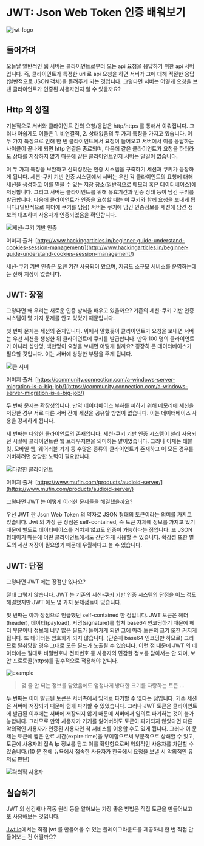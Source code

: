 # JWT: Json Web Token 인증 배워보기

![jwt-logo](images/jwt-guide/jwt-logo.png)

## 들어가며

오늘날 일반적인 웹 서버는 클라이언트로부터 오는 api 요청을 응답하기 위한 api 서버입니다. 즉, 클라이언트가 특정한 url 로 api 요청을 하면 서버가 그에 대해 적절한 응답(일반적으로 JSON 객체)을 돌려주게 되는 것입니다. 그렇다면 서버는 어떻게 요청을 보낸 클라이언트가 인증된 사용자인지 알 수 있을까요?

## Http 의 성질

기본적으로 서버와 클라이언트 간의 요청/응답은 http/https 를 통해서 이뤄집니다. 그러나 아쉽게도 이들은 1. 비연결적, 2. 상태없음의 두 가지 특징을 가지고 있습니다. 이 두 가지 특징으로 인해 한 번 클라이언트에서 요청이 들어오고 서버에서 이를 응답하는 사이클이 끝나게 되면 http 연결은 종료되며, 다음에 같은 클라이언트가 요청을 하더라도 상태를 저장하지 않기 때문에 같은 클라이언트인지 서버는 알길이 없습니다.

이 두 가지 특징을 보완하고 신뢰성있는 인증 시스템을 구축하기 세션과 쿠키가 등장하게 됩니다. 세션-쿠키 기반 인증 시스템에서 서버는 우선 각 클라이언트의 요청에 대해 세션을 생성하고 이를 믿을 수 있는 저장 장소(일반적으로 메모리 혹은 데이터베이스)에 저장합니다. 그리고 서버는 클라이언트를 위해 유효기간과 인증 상태 등이 담긴 쿠키를 발급합니다. 다음에 클라이언트가 인증을 요청할 때는 이 쿠키와 함께 요청을 보내게 됩니다.(일반적으로 헤더에 쿠키를 담음) 서버는 쿠키에 담긴 인증정보를 세션에 담긴 정보와 대조하며 사용자가 인증되었음을 확인합니다.

![세션-쿠키 기반 인증](images/jwt-guide/session-cookie.png)

이미지 출처: [http://www.hackingarticles.in/beginner-guide-understand-cookies-session-management/](http://www.hackingarticles.in/beginner-guide-understand-cookies-session-management/)

세션-쿠키 기반 인증은 오랜 기간 사용되어 왔으며, 지금도 소규모 서비스를 운영하는데는 전혀 지장이 없습니다.

## JWT: 장점

그렇다면 왜 우리는 새로운 인증 방식을 배우고 있을까요?
기존의 세션-쿠키 기반 인증 시스템이 몇 가지 문제를 안고 있었기 때문입니다.

첫 번째 문제는 세션의 존재입니다.
위에서 말했듯이 클라이언트가 요청을 보내면 서버는 우선 세션을 생성한 뒤 클라이언트에 쿠키를 발급합니다. 만약 100 명의 클라이언트가 아니라 십만명, 백만명이 요청을 보내면 어떻게 될까요? 굉장히 큰 데이터베이스가 필요할 것입니다. 이는 서버에 상당한 부담을 주게 됩니다.

![큰 서버](images/jwt-guide/big-server.png)

이미지 출처: [https://community.connection.com/a-windows-server-migration-is-a-big-job/](https://community.connection.com/a-windows-server-migration-is-a-big-job/)

두 번째 문제는 확장성입니다.
만약 데이터베이스 부하를 피하기 위해 메모리에 세션을 저장한 경우 서로 다른 서버 간에 세션을 공유할 방법이 없습니다. 이는 데이터베이스 사용을 강제하게 됩니다.

세 번째는 다양한 클라이언트의 존재입니다.
세션-쿠키 기반 인증 시스템이 널리 사용되던 시절에 클라이언트란 웹 브라우저만을 의미하는 말이었습니다. 그러나 이제는 태블릿, 모바일 웹, 웨어러블 기기 등 수많은 종류의 클라이언트가 존재하고 이 모든 경우를 커버하려면 상당한 노력이 필요합니다.

![다양한 클라이언트](images/jwt-guide/various-client.png)

이미지 출처: [https://www.mufin.com/products/audioid-server/](https://www.mufin.com/products/audioid-server/)

그렇다면 JWT 는 어떻게 이러한 문제들을 해결했을까요?

우선 JWT 란 Json Web Token 의 약자로 JSON 형태의 토큰이라는 의미를 가지고 있습니다. Jwt 의 가장 큰 장점은 self-contained, 즉 토큰 자체에 정보를 가지고 있기 때문에 별도로 데이터베이스를 거치지 않고도 인증이 가능하다는 점입니다. 또 JSON 형태이기 때문에 어떤 클라이언트에서도 간단하게 사용할 수 있습니다. 확장성 또한 별도의 세션 저장이 필요없기 때문에 우월하다고 볼 수 있습니다.

## JWT: 단점

그렇다면 JWT 에는 장점만 있나요?

절대 그렇지 않습니다. JWT 는 기존의 세션-쿠키 기반 인증 시스템의 단점을 어느 정도 해결했지만 JWT 에도 몇 가지 문제점들이 있습니다.

첫 번째는 아까 장점으로 언급했던 self-contained 한 점입니다.
JWT 토큰은 헤더(header), 데이터(payload), 서명(signature)를 합쳐 base64 인코딩하기 때문에 헤더 부분이나 정보에 너무 많은 필드가 들어가게 되면 그에 따라 토큰의 크기 또한 커지게 됩니다. 또 데이터는 암호화가 되지 않습니다. (단순히 base64 인코딩만 하므로) 그러므로 탈취당할 경우 그대로 모든 필드가 노출될 수 있습니다. 이런 점 때문에 JWT 의 데이터에는 절대로 비밀번호나 전화번호 등 사용자의 민감한 정보를 담아서는 안 되며, 보안 프로토콜(https)를 필수적으로 적용해야 합니다.

![example](images/jwt-guide/jwt-example.png)

> 몇 줄 안 되는 정보를 담았음에도 엄청나게 방대한 크기를 자랑하는 토큰 ...

두 번째는 이미 발급된 토큰은 서버측에서 임의로 파기할 수 없다는 점입니다. 기존 세션은 서버에 저장되기 때문에 쉽게 파기할 수 있었습니다. 그러나 JWT 토큰은 클라이언트에 발급된 이후에는 서버에 저장되지 않기 때문에 서버에서 임의로 파기하는 것이 불가능합니다. 그러므로 만약 사용자가 기기를 잃어버려도 토큰이 파기되지 않았다면 다른 악의적인 사용자가 인증된 사용자인 척 서비스를 이용할 수도 있게 됩니다. 그러나 이 문제는 토큰에 짧은 만료 시간(expire time)을 부여함으로써 부분적으로 상쇄할 수 있고, 토큰에 사용자의 접속 Ip 정보를 담고 이를 확인함으로써 악의적인 사용자를 차단할 수 있습니다.(10 분 전에 뉴욕에서 접속한 사용자가 한국에서 요청을 보낼 시 악의적인 유저로 판단)

![악의적 사용자](images/jwt-guide/malicious-user.png)

## 실습하기

JWT 의 생김새나 작동 원리 등을 알아보는 가장 좋은 방법은 직접 토큰을 만들어보고 또 사용해보는 것입니다.

[Jwt.io](https://jwt.io/)에서는 직접 jwt 를 만들어볼 수 있는 플레이그라운드를 제공하니 한 번 직접 만들어보는 건 어떨까요?
